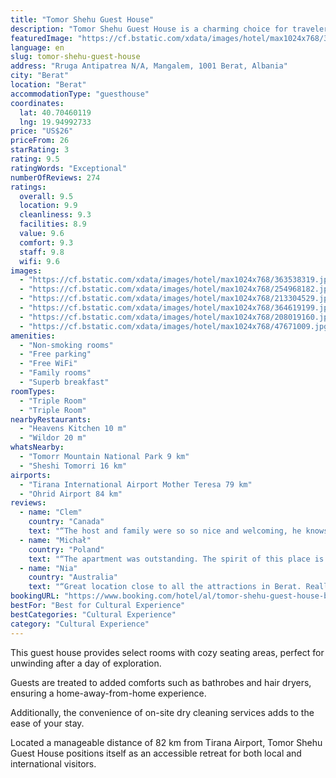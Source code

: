 ```yaml
---
title: "Tomor Shehu Guest House"
description: "Tomor Shehu Guest House is a charming choice for travelers seeking a comfortable stay in Berat."
featuredImage: "https://cf.bstatic.com/xdata/images/hotel/max1024x768/363538319.jpg?k=830b2a7d715b1daefe44192a5abf7e97d52e62ad1062c55acccf7b7d2f6eb8fb&o=&hp=1"
language: en
slug: tomor-shehu-guest-house
address: "Rruga Antipatrea N/A, Mangalem, 1001 Berat, Albania"
city: "Berat"
location: "Berat"
accommodationType: "guesthouse"
coordinates:
  lat: 40.70460119
  lng: 19.94992733
price: "US$26"
priceFrom: 26
starRating: 3
rating: 9.5
ratingWords: "Exceptional"
numberOfReviews: 274
ratings:
  overall: 9.5
  location: 9.9
  cleanliness: 9.3
  facilities: 8.9
  value: 9.6
  comfort: 9.3
  staff: 9.8
  wifi: 9.6
images:
  - "https://cf.bstatic.com/xdata/images/hotel/max1024x768/363538319.jpg?k=830b2a7d715b1daefe44192a5abf7e97d52e62ad1062c55acccf7b7d2f6eb8fb&o=&hp=1"
  - "https://cf.bstatic.com/xdata/images/hotel/max1024x768/254968182.jpg?k=73498927a816d3978b45e726bccbfe6a92e22f89591b068c2a7a8115e12613c0&o=&hp=1"
  - "https://cf.bstatic.com/xdata/images/hotel/max1024x768/213304529.jpg?k=44512ab4fa0ab69cb6191cd94dd07b4de9533ae11bf553aa9fca5c9bc5ecace1&o=&hp=1"
  - "https://cf.bstatic.com/xdata/images/hotel/max1024x768/364619199.jpg?k=84a30a312332c4c1a7f9547eecadf828065cc773089b04d8ce5a3206c8484cb3&o=&hp=1"
  - "https://cf.bstatic.com/xdata/images/hotel/max1024x768/208019160.jpg?k=7e5ffe0342101039ced34544befffacc8f61b4bad8d05c8c7a2e990cafe34ee2&o=&hp=1"
  - "https://cf.bstatic.com/xdata/images/hotel/max1024x768/47671009.jpg?k=b28825d251d1c36cc19ceeb94014ade4d4456eb88abaac085324c2d5ee7c0cbb&o=&hp=1"
amenities:
  - "Non-smoking rooms"
  - "Free parking"
  - "Free WiFi"
  - "Family rooms"
  - "Superb breakfast"
roomTypes:
  - "Triple Room"
  - "Triple Room"
nearbyRestaurants:
  - "Heavens Kitchen 10 m"
  - "Wildor 20 m"
whatsNearby:
  - "Tomorr Mountain National Park 9 km"
  - "Sheshi Tomorri 16 km"
airports:
  - "Tirana International Airport Mother Teresa 79 km"
  - "Ohrid Airport 84 km"
reviews:
  - name: "Clem"
    country: "Canada"
    text: "“The host and family were so so nice and welcoming, he knows everything about the city and will send you anything you need, the breakfast was really great and a lot of stuff too so totally worth it, I highly recommend it, our stay was amazing and...”"
  - name: "Michał"
    country: "Poland"
    text: "“The apartment was outstanding. The spirit of this place is unforgettable. Tamor (the owner) is a very kind and open person, speaks many languages and is willing to help and show the story of Berat. The breakfast was very tasty. We have all the...”"
  - name: "Nia"
    country: "Australia"
    text: "“Great location close to all the attractions in Berat. Really lovely host, we had breakfast one day which was very generous and delicious.”"
bookingURL: "https://www.booking.com/hotel/al/tomor-shehu-guest-house-berat.en-gb.html?aid=8035640"
bestFor: "Best for Cultural Experience"
bestCategories: "Cultural Experience"
category: "Cultural Experience"
---
```


This guest house provides select rooms with cozy seating areas, perfect for unwinding after a day of exploration. 

Guests are treated to added comforts such as bathrobes and hair dryers, ensuring a home-away-from-home experience. 

Additionally, the convenience of on-site dry cleaning services adds to the ease of your stay. 

Located a manageable distance of 82 km from Tirana Airport, Tomor Shehu Guest House positions itself as an accessible retreat for both local and international visitors.